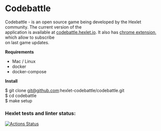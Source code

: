 # Codebattle

Codebattle - is an open source game being developed by the Hexlet community. The current version of the  
application is available at [codebattle.hexlet.io](https://codebattle.hexlet.io/). It also has [chrome extension](https://chromewebstore.google.com/detail/codebattle/embfhnfkfobkdohleknckodkmhgmpdli?hl=en-US), which allow to subscribe  
on last game updates.

**Requirements**

* Mac / Linux
* docker
* docker-compose

**Install**

$ git clone git@github.com:hexlet-codebattle/codebattle.git  
$ cd codebattle  
$ make setup  

### Hexlet tests and linter status:
[![Actions Status](https://github.com/Linchuki/qa-engineer-project-85/actions/workflows/hexlet-check.yml/badge.svg)](https://github.com/Linchuki/qa-engineer-project-85/actions)

